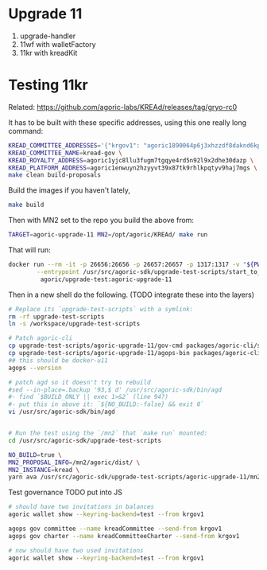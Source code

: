 # Upgrade 11

1. upgrade-handler
2. 11wf with walletFactory
3. 11kr with kreadKit

# Testing 11kr

Related: https://github.com/agoric-labs/KREAd/releases/tag/gryo-rc0

It has to be built with these specific addresses, using this one really long command:
```sh
KREAD_COMMITTEE_ADDRESSES='{"krgov1": "agoric1890064p6j3xhzzdf8daknd6kpvhw766ds8flgw", "krgov2": "agoric1vqm5x5sj4lxmj2kem7x92tuhaum0k2yzyj6mgu"}' \
KREAD_COMMITTEE_NAME=kread-gov \
KREAD_ROYALTY_ADDRESS=agoric1yjc8llu3fugm7tgqye4rd5n92l9x2dhe30dazp \
KREAD_PLATFORM_ADDRESS=agoric1enwuyn2hzyyvt39x87tk9rhlkpqtyv9haj7mgs \
make clean build-proposals
```

Build the images if you haven't lately,
```sh
make build
```


Then with MN2 set to the repo you build the above from:
```sh
TARGET=agoric-upgrade-11 MN2=/opt/agoric/KREAd/ make run
```

That will run:
```sh
docker run --rm -it -p 26656:26656 -p 26657:26657 -p 1317:1317 -v "${PWD}:/workspace" -v "${MN2}:/mn2" -e "DEBUG=SwingSet:ls,SwingSet:vat" -e "DEST=1" -e "TMUX_USE_CC=0" \
        --entrypoint /usr/src/agoric-sdk/upgrade-test-scripts/start_to_to.sh \
         agoric/upgrade-test:agoric-upgrade-11
```

Then in a new shell do the following.
(TODO integrate these into the layers)
```sh
# Replace its `upgrade-test-scripts` with a symlink:
rm -rf upgrade-test-scripts
ln -s /workspace/upgrade-test-scripts

# Patch agoric-cli
cp upgrade-test-scripts/agoric-upgrade-11/gov-cmd packages/agoric-cli/src/commands/gov.js
cp upgrade-test-scripts/agoric-upgrade-11/agops-bin packages/agoric-cli/src/bin-agops.js
## this should be docker-u11
agops --version

# patch agd so it doesn't try to rebuild
#sed --in-place=.backup '93,$ d' /usr/src/agoric-sdk/bin/agd
#- find `$BUILD_ONLY || exec 1>&2` (line 94?)
#- put this in above it: `${NO_BUILD:-false} && exit 0`
vi /usr/src/agoric-sdk/bin/agd


# Run the test using the `/mn2` that `make run` mounted:
cd /usr/src/agoric-sdk/upgrade-test-scripts

NO_BUILD=true \
MN2_PROPOSAL_INFO=/mn2/agoric/dist/ \
MN2_INSTANCE=kread \
yarn ava /usr/src/agoric-sdk/upgrade-test-scripts/agoric-upgrade-11/mn2-start.test.js
```

Test governance
TODO put into JS
```sh
# should have two invitations in balances
agoric wallet show --keyring-backend=test --from krgov1

agops gov committee --name kreadCommittee --send-from krgov1
agops gov charter --name kreadCommitteeCharter --send-from krgov1

# now should have two used invitations
agoric wallet show --keyring-backend=test --from krgov1

```
